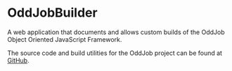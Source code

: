 OddJobBuilder
=============

A web application that documents and allows custom builds of the OddJob Object Oriented JavaScript Framework.

The source code and build utilities for the OddJob project can be found at [GitHub](https://github.com/interzonedev/OddJob).
 